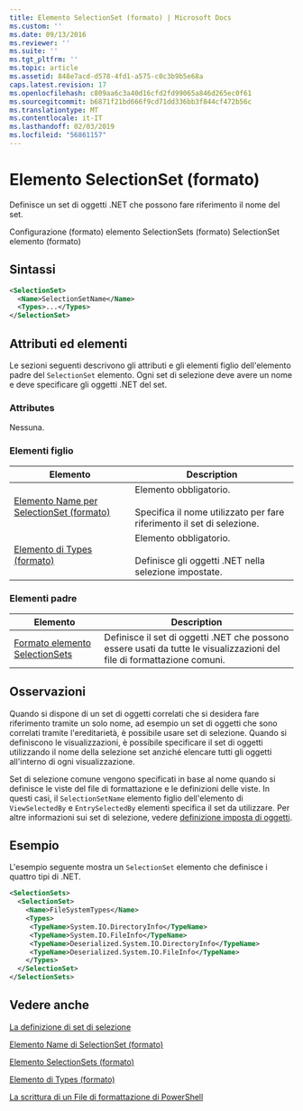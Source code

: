 ```yaml
---
title: Elemento SelectionSet (formato) | Microsoft Docs
ms.custom: ''
ms.date: 09/13/2016
ms.reviewer: ''
ms.suite: ''
ms.tgt_pltfrm: ''
ms.topic: article
ms.assetid: 848e7acd-d578-4fd1-a575-c0c3b9b5e68a
caps.latest.revision: 17
ms.openlocfilehash: c809aa6c3a40d16cfd2fd99065a846d265ec0f61
ms.sourcegitcommit: b6871f21bd666f9cd71dd336bb3f844cf472b56c
ms.translationtype: MT
ms.contentlocale: it-IT
ms.lasthandoff: 02/03/2019
ms.locfileid: "56861157"
---
```

# <a name="selectionset-element-format"></a>Elemento SelectionSet (formato)

Definisce un set di oggetti .NET che possono fare riferimento il nome del set.

Configurazione (formato) elemento SelectionSets (formato) SelectionSet elemento (formato)

## <a name="syntax"></a>Sintassi

```xml
<SelectionSet>
  <Name>SelectionSetName</Name>
  <Types>...</Types>
</SelectionSet>
```

## <a name="attributes-and-elements"></a>Attributi ed elementi

Le sezioni seguenti descrivono gli attributi e gli elementi figlio dell'elemento padre del `SelectionSet` elemento. Ogni set di selezione deve avere un nome e deve specificare gli oggetti .NET del set.

### <a name="attributes"></a>Attributes

Nessuna.

### <a name="child-elements"></a>Elementi figlio

|Elemento|Description|
|-------------|-----------------|
|[Elemento Name per SelectionSet (formato)](./name-element-for-selectionset-format.md)|Elemento obbligatorio.<br /><br /> Specifica il nome utilizzato per fare riferimento il set di selezione.|
|[Elemento di Types (formato)](./types-element-for-selectionset-format.md)|Elemento obbligatorio.<br /><br /> Definisce gli oggetti .NET nella selezione impostate.|

### <a name="parent-elements"></a>Elementi padre

|Elemento|Description|
|-------------|-----------------|
|[Formato elemento SelectionSets](./selectionsets-element-format.md)|Definisce il set di oggetti .NET che possono essere usati da tutte le visualizzazioni del file di formattazione comuni.|

## <a name="remarks"></a>Osservazioni

Quando si dispone di un set di oggetti correlati che si desidera fare riferimento tramite un solo nome, ad esempio un set di oggetti che sono correlati tramite l'ereditarietà, è possibile usare set di selezione. Quando si definiscono le visualizzazioni, è possibile specificare il set di oggetti utilizzando il nome della selezione set anziché elencare tutti gli oggetti all'interno di ogni visualizzazione.

Set di selezione comune vengono specificati in base al nome quando si definisce le viste del file di formattazione e le definizioni delle viste. In questi casi, il `SelectionSetName` elemento figlio dell'elemento di `ViewSelectedBy` e `EntrySelectedBy` elementi specifica il set da utilizzare. Per altre informazioni sui set di selezione, vedere [definizione imposta di oggetti](./defining-selection-sets.md).

## <a name="example"></a>Esempio

L'esempio seguente mostra un `SelectionSet` elemento che definisce i quattro tipi di .NET.

```xml
<SelectionSets>
  <SelectionSet>
    <Name>FileSystemTypes</Name>
    <Types>
     <TypeName>System.IO.DirectoryInfo</TypeName>
     <TypeName>System.IO.FileInfo</TypeName>
     <TypeName>Deserialized.System.IO.DirectoryInfo</TypeName>
     <TypeName>Deserialized.System.IO.FileInfo</TypeName>
    </Types>
  </SelectionSet>
</SelectionSets>
```

## <a name="see-also"></a>Vedere anche

[La definizione di set di selezione](./defining-selection-sets.md)

[Elemento Name di SelectionSet (formato)](./name-element-for-selectionset-format.md)

[Elemento SelectionSets (formato)](./selectionsets-element-format.md)

[Elemento di Types (formato)](./types-element-for-selectionset-format.md)

[La scrittura di un File di formattazione di PowerShell](./writing-a-powershell-formatting-file.md)
